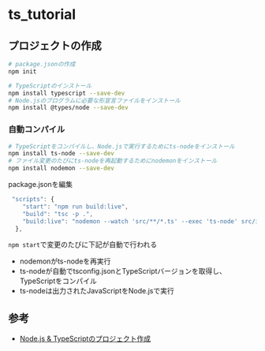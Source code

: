 # ts_tutorial

## プロジェクトの作成

```sh
# package.jsonの作成
npm init

# TypeScriptのインストール
npm install typescript --save-dev
# Node.jsのプログラムに必要な形宣言ファイルをインストール
npm install @types/node --save-dev
```

### 自動コンパイル

```sh
# TypeScriptをコンパイルし、Node.jsで実行するためにts-nodeをインストール
npm install ts-node --save-dev
# ファイル変更のたびにts-nodeを再起動するためにnodemonをインストール
npm install nodemon --save-dev
```

package.jsonを編集
```javascript
 "scripts": {
    "start": "npm run build:live",
    "build": "tsc -p .",
    "build:live": "nodemon --watch 'src/**/*.ts' --exec 'ts-node' src/index.ts"
  },
```
`npm start`で変更のたびに下記が自動で行われる

* nodemonがts-nodeを再実行
* ts-nodeが自動でtsconfig.jsonとTypeScriptバージョンを取得し、TypeScriptをコンパイル
* ts-nodeは出力されたJavaScriptをNode.jsで実行

## 参考
* [Node.js & TypeScriptのプロジェクト作成](https://typescript-jp.gitbook.io/deep-dive/nodejs)